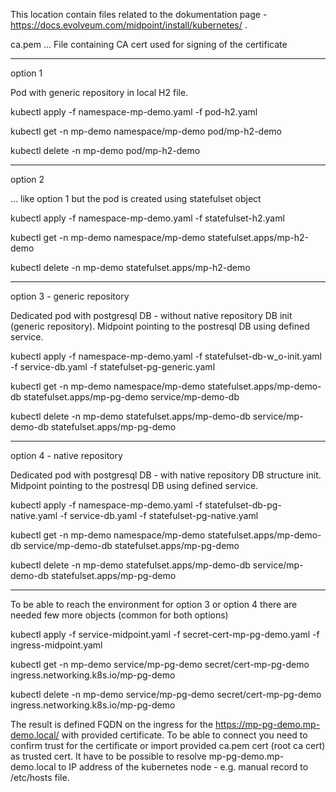 This location contain files related to the dokumentation page - https://docs.evolveum.com/midpoint/install/kubernetes/ .

ca.pem ... File containing CA cert used for signing of the certificate

-------------
option 1
 
Pod with generic repository in local H2 file.


kubectl apply -f namespace-mp-demo.yaml -f pod-h2.yaml

kubectl get -n mp-demo namespace/mp-demo pod/mp-h2-demo

kubectl delete -n mp-demo pod/mp-h2-demo

-------------
option 2 

... like option 1 but the pod is created using statefulset object


kubectl apply -f namespace-mp-demo.yaml -f statefulset-h2.yaml

kubectl get -n mp-demo namespace/mp-demo statefulset.apps/mp-h2-demo

kubectl delete -n mp-demo statefulset.apps/mp-h2-demo

-------------
option 3 - generic repository

Dedicated pod with postgresql DB - without native repository DB init (generic repository).
Midpoint pointing to the postresql DB using defined service.


kubectl apply -f namespace-mp-demo.yaml -f statefulset-db-w_o-init.yaml -f service-db.yaml -f statefulset-pg-generic.yaml

kubectl get -n mp-demo namespace/mp-demo statefulset.apps/mp-demo-db statefulset.apps/mp-pg-demo service/mp-demo-db

kubectl delete -n mp-demo statefulset.apps/mp-demo-db service/mp-demo-db statefulset.apps/mp-pg-demo

-------------
option 4 - native repository

Dedicated pod with postgresql DB - with native repository DB structure init.
Midpoint pointing to the postresql DB using defined service.


kubectl apply -f namespace-mp-demo.yaml -f statefulset-db-pg-native.yaml -f service-db.yaml -f statefulset-pg-native.yaml

kubectl get -n mp-demo namespace/mp-demo statefulset.apps/mp-demo-db service/mp-demo-db statefulset.apps/mp-pg-demo

kubectl delete -n mp-demo statefulset.apps/mp-demo-db service/mp-demo-db statefulset.apps/mp-pg-demo

-------------
To be able to reach the environment for option 3 or option 4 there are needed few more objects (common for both options)


kubectl apply -f service-midpoint.yaml -f secret-cert-mp-pg-demo.yaml -f ingress-midpoint.yaml

kubectl get -n mp-demo service/mp-pg-demo secret/cert-mp-pg-demo ingress.networking.k8s.io/mp-pg-demo

kubectl delete -n mp-demo service/mp-pg-demo secret/cert-mp-pg-demo ingress.networking.k8s.io/mp-pg-demo


The result is defined FQDN on the ingress for the https://mp-pg-demo.mp-demo.local/ with provided certificate.
To be able to connect you need to confirm trust for the certificate or import provided ca.pem cert (root ca cert) as trusted cert.
It have to be possible to resolve mp-pg-demo.mp-demo.local to IP address of the kubernetes node - e.g. manual record to /etc/hosts file.
